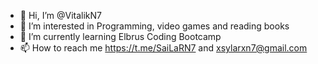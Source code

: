 - 👋 Hi, I’m @VitalikN7
- 👀 I’m interested in Programming, video games and reading books
- 🌱 I’m currently learning Elbrus Coding Bootcamp
- 📫 How to reach me https://t.me/SaiLaRN7 and xsylarxn7@gmail.com

<!---
VitalikN7/VitalikN7 is a ✨ special ✨ repository because its `README.md` (this file) appears on your GitHub profile.
You can click the Preview link to take a look at your changes.
--->
